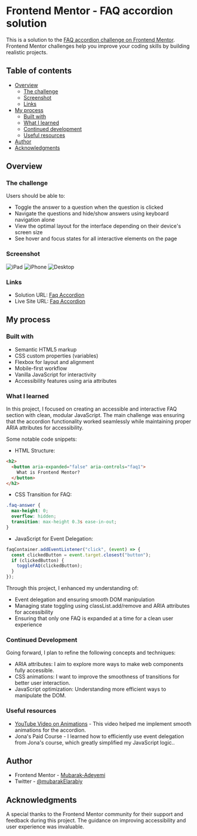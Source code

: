 # Frontend Mentor - FAQ accordion solution

This is a solution to the
[FAQ accordion challenge on Frontend Mentor](https://www.frontendmentor.io/challenges/faq-accordion-wyfFdeBwBz).
Frontend Mentor challenges help you improve your coding skills by building
realistic projects.

## Table of contents

- [Overview](#overview)
  - [The challenge](#the-challenge)
  - [Screenshot](#screenshot)
  - [Links](#links)
- [My process](#my-process)
  - [Built with](#built-with)
  - [What I learned](#what-i-learned)
  - [Continued development](#continued-development)
  - [Useful resources](#useful-resources)
- [Author](#author)
- [Acknowledgments](#acknowledgments)

## Overview

### The challenge

Users should be able to:

- Toggle the answer to a question when the question is clicked
- Navigate the questions and hide/show answers using keyboard navigation alone
- View the optimal layout for the interface depending on their device's screen
  size
- See hover and focus states for all interactive elements on the page

### Screenshot

![iPad](./screenshots/iPad-Air-4-127.0.0.1.png)
![iPhone](./screenshots/iPhone-12-PRO-127.0.0.1.png)
![Desktop](./screenshots/Macbook-Air-127.0.0.1.png)

### Links

- Solution URL:
  [Faq Accordion](https://github.com/Mubarak-Adeyemi/Faq-accordion-main)
- Live Site URL:
  [Faq Accordion](https://mubarak-adeyemi.github.io/Faq-accordion-main/)

## My process

### Built with

- Semantic HTML5 markup
- CSS custom properties (variables)
- Flexbox for layout and alignment
- Mobile-first workflow
- Vanilla JavaScript for interactivity
- Accessibility features using aria attributes

### What I learned

In this project, I focused on creating an accessible and interactive FAQ section
with clean, modular JavaScript. The main challenge was ensuring that the
accordion functionality worked seamlessly while maintaining proper ARIA
attributes for accessibility.

Some notable code snippets:

- HTML Structure:

```html
<h2>
  <button aria-expanded="false" aria-controls="faq1">
    What is Frontend Mentor?
  </button>
</h2>
```

- CSS Transition for FAQ:

```css
.faq-answer {
  max-height: 0;
  overflow: hidden;
  transition: max-height 0.3s ease-in-out;
}
```

- JavaScript for Event Delegation:

```js
faqContainer.addEventListener("click", (event) => {
  const clickedButton = event.target.closest("button");
  if (clickedButton) {
    toggleFAQ(clickedButton);
  }
});
```

Through this project, I enhanced my understanding of:

- Event delegation and ensuring smooth DOM manipulation
- Managing state toggling using classList.add/remove and ARIA attributes for
  accessibility
- Ensuring that only one FAQ is expanded at a time for a clean user experience

### Continued Development

Going forward, I plan to refine the following concepts and techniques:

- ARIA attributes: I aim to explore more ways to make web components fully
  accessible.
- CSS animations: I want to improve the smoothness of transitions for better
  user interaction.
- JavaScript optimization: Understanding more efficient ways to manipulate the
  DOM.

### Useful resources

- [YouTube Video on Animations](https://youtu.be/4qnWreynXLU?si=qW6XmPueJttaTAxl) -
  This video helped me implement smooth animations for the accordion.
- Jona's Paid Course - I learned how to efficiently use event delegation from
  Jona's course, which greatly simplified my JavaScript logic..

## Author

- Frontend Mentor -
  [Mubarak-Adeyemi](https://www.frontendmentor.io/profile/Mubarak-Adeyemi)
- Twitter - [@mubarakElarabiy](https://www.twitter.com/@mubarakElarabiy)

## Acknowledgments

A special thanks to the Frontend Mentor community for their support and feedback
during this project. The guidance on improving accessibility and user experience
was invaluable.
